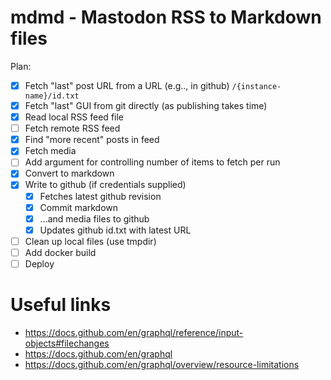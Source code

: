 # mdmd - Mastodon RSS to Markdown files

Plan:

- [x] Fetch "last" post URL from a URL (e.g.., in github) `/{instance-name}/id.txt`
- [x] Fetch "last" GUI from git directly (as publishing takes time)
- [x] Read local RSS feed file
- [ ] Fetch remote RSS feed
- [x] Find "more recent" posts in feed
- [x] Fetch media
- [ ] Add argument for controlling number of items to fetch per run
- [x] Convert to markdown
- [x] Write to github (if credentials supplied)
   - [x] Fetches latest github revision
   - [x] Commit markdown 
   - [x] ...and media files to github
   - [x] Updates github id.txt with latest URL
- [ ] Clean up local files (use tmpdir)
- [ ] Add docker build
- [ ] Deploy

# Useful links

- https://docs.github.com/en/graphql/reference/input-objects#filechanges
- https://docs.github.com/en/graphql
- https://docs.github.com/en/graphql/overview/resource-limitations
